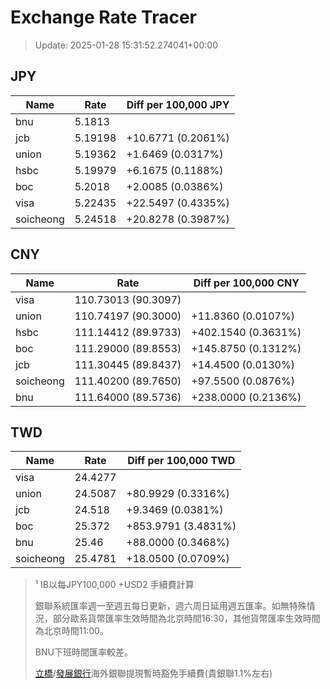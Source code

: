 # Exchange Rate Tracer

> Update: 2025-01-28 15:31:52.274041+00:00

## JPY

| Name      |    Rate | Diff per 100,000 JPY   |
|-----------|---------|------------------------|
| bnu       | 5.1813  |                        |
| jcb       | 5.19198 | +10.6771 (0.2061%)     |
| union     | 5.19362 | +1.6469 (0.0317%)      |
| hsbc      | 5.19979 | +6.1675 (0.1188%)      |
| boc       | 5.2018  | +2.0085 (0.0386%)      |
| visa      | 5.22435 | +22.5497 (0.4335%)     |
| soicheong | 5.24518 | +20.8278 (0.3987%)     |

## CNY

| Name      | Rate                | Diff per 100,000 CNY   |
|-----------|---------------------|------------------------|
| visa      | 110.73013	(90.3097) |                        |
| union     | 110.74197	(90.3000) | +11.8360 (0.0107%)     |
| hsbc      | 111.14412	(89.9733) | +402.1540 (0.3631%)    |
| boc       | 111.29000	(89.8553) | +145.8750 (0.1312%)    |
| jcb       | 111.30445	(89.8437) | +14.4500 (0.0130%)     |
| soicheong | 111.40200	(89.7650) | +97.5500 (0.0876%)     |
| bnu       | 111.64000	(89.5736) | +238.0000 (0.2136%)    |

## TWD

| Name      |    Rate | Diff per 100,000 TWD   |
|-----------|---------|------------------------|
| visa      | 24.4277 |                        |
| union     | 24.5087 | +80.9929 (0.3316%)     |
| jcb       | 24.518  | +9.3469 (0.0381%)      |
| boc       | 25.372  | +853.9791 (3.4831%)    |
| bnu       | 25.46   | +88.0000 (0.3468%)     |
| soicheong | 25.4781 | +18.0500 (0.0709%)     |


> ¹ IB以每JPY100,000 +USD2 手續費計算
>
> 銀聯系統匯率週一至週五每日更新，週六周日延用週五匯率。如無特殊情況，部分歐系貨幣匯率生效時間為北京時間16:30，其他貨幣匯率生效時間為北京時間11:00。
>
> BNU下班時間匯率較差。
>
> [立橋](https://www.wlbank.com.mo/uploads/ueditor/file/20181211/1544536513900230.pdf)/[發展銀行](https://www.mdb.com.mo/Service_Charges_20230728.pdf)海外銀聯提現暫時豁免手續費(貴銀聯1.1%左右)

